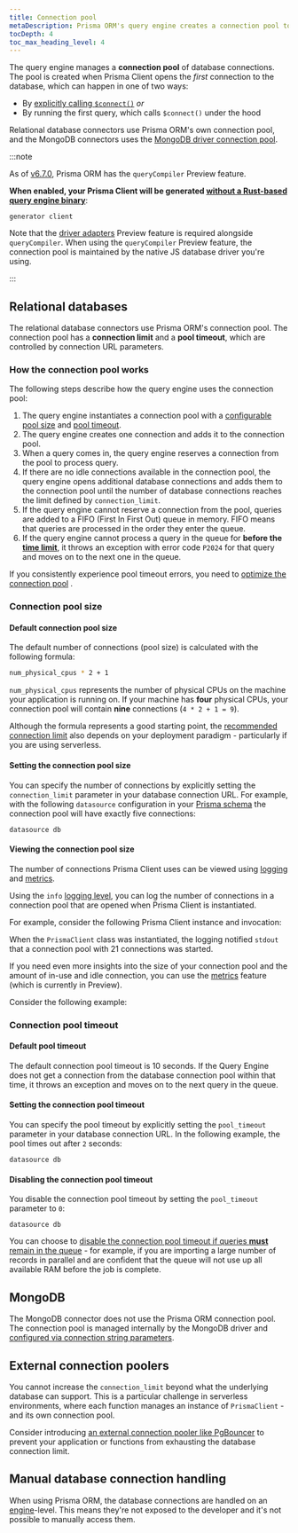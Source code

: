 ```yaml
---
title: Connection pool
metaDescription: Prisma ORM's query engine creates a connection pool to store and manage database connections.
tocDepth: 4
toc_max_heading_level: 4
---
```


The query engine manages a **connection pool** of database connections. The pool is created when Prisma Client opens the _first_ connection to the database, which can happen in one of two ways:

- By [explicitly calling `$connect()`](/orm/prisma-client/setup-and-configuration/databases-connections/connection-management#connect) _or_
- By running the first query, which calls `$connect()` under the hood

Relational database connectors use Prisma ORM's own connection pool, and the MongoDB connectors uses the [MongoDB driver connection pool](https://github.com/mongodb/specifications/blob/master/source/connection-monitoring-and-pooling/connection-monitoring-and-pooling.rst).

:::note

As of [v6.7.0](https://pris.ly/release/6.7.0), Prisma ORM has the `queryCompiler` Preview feature.

**When enabled, your Prisma Client will be generated [without a Rust-based query engine binary](/orm/prisma-client/setup-and-configuration/no-rust-engine)**:

```prisma
generator client
```

Note that the [driver adapters](/orm/overview/databases/database-drivers#driver-adapters) Preview feature is required alongside `queryCompiler`. When using the `queryCompiler` Preview feature, the connection pool is maintained by the native JS database driver you're using.

:::

## Relational databases

The relational database connectors use Prisma ORM's connection pool. The connection pool has a **connection limit** and a **pool timeout**, which are controlled by connection URL parameters.

### How the connection pool works

The following steps describe how the query engine uses the connection pool:

1. The query engine instantiates a connection pool with a [configurable pool size](#setting-the-connection-pool-size) and [pool timeout](#setting-the-connection-pool-timeout).
1. The query engine creates one connection and adds it to the connection pool.
1. When a query comes in, the query engine reserves a connection from the pool to process query.
1. If there are no idle connections available in the connection pool, the query engine opens additional database connections and adds them to the connection pool until the number of database connections reaches the limit defined by `connection_limit`.
1. If the query engine cannot reserve a connection from the pool, queries are added to a FIFO (First In First Out) queue in memory. FIFO means that queries are processed in the order they enter the queue.
1. If the query engine cannot process a query in the queue for **before the [time limit](#default-pool-timeout)**, it throws an exception with error code `P2024` for that query and moves on to the next one in the queue.

If you consistently experience pool timeout errors, you need to [optimize the connection pool](/orm/prisma-client/setup-and-configuration/databases-connections#optimizing-the-connection-pool) .

### Connection pool size

#### Default connection pool size

The default number of connections (pool size) is calculated with the following formula:

```bash
num_physical_cpus * 2 + 1
```

`num_physical_cpus` represents the number of physical CPUs on the machine your application is running on. If your machine has **four** physical CPUs, your connection pool will contain **nine** connections (`4 * 2 + 1 = 9`).

Although the formula represents a good starting point, the [recommended connection limit](/orm/prisma-client/setup-and-configuration/databases-connections#recommended-connection-pool-size) also depends on your deployment paradigm - particularly if you are using serverless.

#### Setting the connection pool size

You can specify the number of connections by explicitly setting the `connection_limit` parameter in your database connection URL. For example, with the following `datasource` configuration in your [Prisma schema](/orm/prisma-schema) the connection pool will have exactly five connections:

```prisma
datasource db
```

#### Viewing the connection pool size

The number of connections Prisma Client uses can be viewed using [logging](/orm/prisma-client/observability-and-logging/logging) and [metrics](/orm/prisma-client/observability-and-logging/metrics).

Using the `info` [logging level](/orm/reference/prisma-client-reference#log-levels), you can log the number of connections in a connection pool that are opened when Prisma Client is instantiated.

For example, consider the following Prisma Client instance and invocation:

When the `PrismaClient` class was instantiated, the logging notified `stdout` that a connection pool with 21 connections was started.

If you need even more insights into the size of your connection pool and the amount of in-use and idle connection, you can use the [metrics](/orm/prisma-client/observability-and-logging/metrics) feature (which is currently in Preview).

Consider the following example:

### Connection pool timeout

#### Default pool timeout

The default connection pool timeout is 10 seconds. If the Query Engine does not get a connection from the database connection pool within that time, it throws an exception and moves on to the next query in the queue.

#### Setting the connection pool timeout

You can specify the pool timeout by explicitly setting the `pool_timeout` parameter in your database connection URL. In the following example, the pool times out after `2` seconds:

```prisma
datasource db
```

#### Disabling the connection pool timeout

You disable the connection pool timeout by setting the `pool_timeout` parameter to `0`:

```prisma
datasource db
```

You can choose to [disable the connection pool timeout if queries **must** remain in the queue](/orm/prisma-client/setup-and-configuration/databases-connections#disabling-the-pool-timeout) - for example, if you are importing a large number of records in parallel and are confident that the queue will not use up all available RAM before the job is complete.

## MongoDB

The MongoDB connector does not use the Prisma ORM connection pool. The connection pool is managed internally by the MongoDB driver and [configured via connection string parameters](https://www.mongodb.com/docs/manual/reference/connection-string-options/#connection-pool-options).

## External connection poolers

You cannot increase the `connection_limit` beyond what the underlying database can support. This is a particular challenge in serverless environments, where each function manages an instance of `PrismaClient` - and its own connection pool.

Consider introducing [an external connection pooler like PgBouncer](/orm/prisma-client/setup-and-configuration/databases-connections#pgbouncer) to prevent your application or functions from exhausting the database connection limit.

## Manual database connection handling

When using Prisma ORM, the database connections are handled on an [engine](https://github.com/prisma/prisma-engines)-level. This means they're not exposed to the developer and it's not possible to manually access them.
